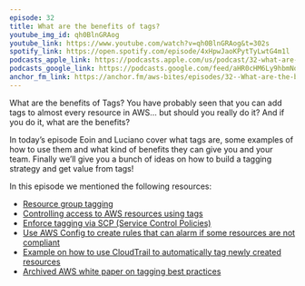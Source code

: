 ```yaml
---
episode: 32
title: What are the benefits of tags?
youtube_img_id: qh0BlnGRAog
youtube_link: https://www.youtube.com/watch?v=qh0BlnGRAog&t=302s
spotify_link: https://open.spotify.com/episode/4xHpwJaoKPytTyLwtG4m1l
podcasts_apple_link: https://podcasts.apple.com/us/podcast/32-what-are-the-benefits-of-tags/id1585489017?i=1000557656478
podcasts_google_link: https://podcasts.google.com/feed/aHR0cHM6Ly9hbmNob3IuZm0vcy82YTMzMTJhMC9wb2RjYXN0L3Jzcw/episode/MzAzOGU0MmMtNWQ5MS00NDI2LWJmMWMtNGE1ZjRjNTVhN2Q4?sa=X&ved=0CAUQkfYCahcKEwi4n82V7vX3AhUAAAAAHQAAAAAQAQ 
anchor_fm_link: https://anchor.fm/aws-bites/episodes/32--What-are-the-benefits-of-tags-e1h246h
---
```



What are the benefits of Tags? You have probably seen that you can add tags to almost every resource in AWS… but should you really do it? And if you do it, what are the benefits?

In today’s episode Eoin and Luciano cover what tags are, some examples of how to use them and what kind of benefits they can give you and your team. Finally we’ll give you a bunch of ideas on how to build a tagging strategy and get value from tags!

In this episode we mentioned the following resources:

  - [Resource group tagging](https://docs.aws.amazon.com/resourcegroupstagging/latest/APIReference/overview.html) 
  - [Controlling access to AWS resources using tags](https://docs.aws.amazon.com/IAM/latest/UserGuide/access_tags.html)
  - [Enforce tagging via SCP (Service Control Policies)](https://docs.aws.amazon.com/organizations/latest/userguide/orgs_manage_policies_scps_examples_tagging.html#example-require-tag-on-create)
  - [Use AWS Config to create rules that can alarm if some resources are not compliant](https://aws.amazon.com/premiumsupport/knowledge-center/config-resource-non-compliant/)
  - [Example on how to use CloudTrail to automatically tag newly created resources](https://aws.amazon.com/blogs/mt/auto-tag-aws-resources/) 
  - [Archived AWS white paper on tagging best practices](https://d1.awsstatic.com/whitepapers/aws-tagging-best-practices.pdf)